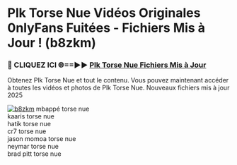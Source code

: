# Plk Torse Nue Vidéos Originales 0nlyFans Fuitées - Fichiers Mis à Jour ! (b8zkm)

<h3>🔴 CLIQUEZ ICI 🌐==►► <a href="https://tinyurl.com/2pmr4ezf" rel="nofollow">Plk Torse Nue Fichiers Mis à Jour</a></h3>

Obtenez Plk Torse Nue et tout le contenu. Vous pouvez maintenant accéder à toutes les vidéos et photos de Plk Torse Nue. Nouveaux fichiers mis à jour 2025

[![b8zkm](https://i.imgur.com/6SNvagu.gif)](https://tinyurl.com/2pmr4ezf)
mbappé torse nue<br>
kaaris torse nue<br>
hatik torse nue<br>
cr7 torse nue<br>
jason momoa torse nue<br>
neymar torse nue<br>
brad pitt torse nue